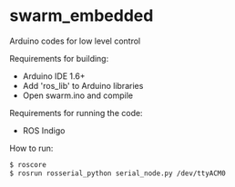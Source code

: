 # swarm_embedded
Arduino codes for low level control

Requirements for building:
- Arduino IDE 1.6+
- Add 'ros_lib' to Arduino libraries
- Open swarm.ino and compile

Requirements for running the code:
- ROS Indigo

How to run:
```sh
$ roscore
$ rosrun rosserial_python serial_node.py /dev/ttyACM0
```
